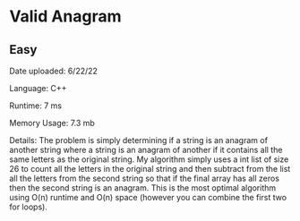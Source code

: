 
# Valid Anagram

## Easy

Date uploaded: 6/22/22

Language: C++

Runtime: 7 ms

Memory Usage: 7.3 mb

Details: The problem is simply determining if a string is an anagram of another string where a string is an anagram of another if it contains all the same letters as the original string. My algorithm simply uses a int list of size 26 to count all the letters in the original string and then subtract from the list all the letters from the second string so that if the final array has all zeros then the second string is an anagram. This is the most optimal algorithm using O(n) runtime and O(n) space (however you can combine the first two for loops).
